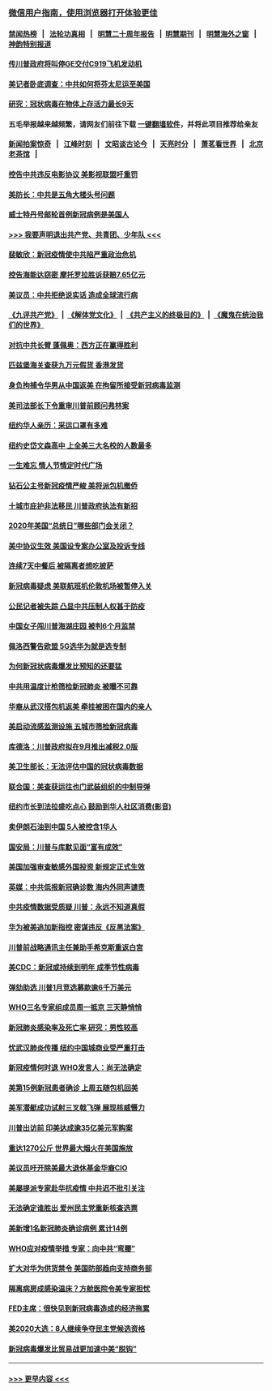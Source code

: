 ### [微信用户指南，使用浏览器打开体验更佳](https://github.com/gfw-breaker/banned-news1/blob/master/indexes/wechat-guide.md?t=0)
#### [禁闻热榜](热点新闻.md?t=0)  &nbsp;&nbsp;|&nbsp;&nbsp; [法轮功真相](https://github.com/gfw-breaker/truth/blob/master/README.md?t=0) &nbsp;&nbsp;|&nbsp;&nbsp; [明慧二十周年报告](https://github.com/gfw-breaker/mh-reports/blob/master/README.md?t=0) &nbsp;&nbsp;|&nbsp;&nbsp;[明慧期刊](https://github.com/gfw-breaker/mh-qikan) &nbsp;&nbsp;|&nbsp;&nbsp; [明慧海外之窗](https://github.com/gfw-breaker/mh-news/blob/master/README.md?t=0) &nbsp;&nbsp;|&nbsp;&nbsp; [神韵特别报道](https://github.com/gfw-breaker/mh-news/blob/master/shenyun.md?t=0)
#### [传川普政府将叫停GE交付C919飞机发动机](../pages/nsc412/n11871600.md?t=02161022) 
#### [美记者卧底调查：中共如何将芬太尼运至美国](../pages/nsc412/n11871821.md?t=02161022) 
#### [研究：冠状病毒在物体上存活力最长9天](../pages/nsc412/n11871871.md?t=02161022) 
#### 五毛举报越来越频繁，请网友们前往下载 [一键翻墙软件](https://github.com/gfw-breaker/ssr-accounts)，并将此项目推荐给亲友
#### [新闻拍案惊奇](https://github.com/gfw-breaker/banned-news1/blob/master/pages/link4.md) &nbsp;&nbsp;|&nbsp;&nbsp; [江峰时刻](https://github.com/gfw-breaker/banned-news1/blob/master/pages/link4.md) &nbsp;&nbsp;|&nbsp;&nbsp; [文昭谈古论今](https://github.com/gfw-breaker/banned-news1/blob/master/pages/link4.md) &nbsp;&nbsp;|&nbsp;&nbsp; [天亮时分](https://github.com/gfw-breaker/banned-news1/blob/master/pages/link4.md) &nbsp;&nbsp;|&nbsp;&nbsp; [萧茗看世界](https://github.com/gfw-breaker/banned-news1/blob/master/pages/link4.md) &nbsp;&nbsp;|&nbsp;&nbsp; [北京老茶馆](https://github.com/gfw-breaker/banned-news1/blob/master/pages/link4.md) &nbsp;&nbsp;|&nbsp;&nbsp; 
#### [控告中共违反电影协议 美影视联盟吁重罚](../pages/nsc412/n11871820.md?t=02161022) 
#### [美防长：中共是五角大楼头号问题](../pages/nsc412/n11871768.md?t=02161022) 
#### [威士特丹号邮轮首例新冠病例是美国人](../pages/nsc412/n11871731.md?t=02161022) 
#### [>>> 我要声明退出共产党、共青团、少年队 <<<](https://github.com/begood0513/goodnews/blob/master/quit/letter.md) 
#### [裴敏欣：新冠疫情使中共陷严重政治危机](../pages/nsc412/n11871514.md?t=02161022) 
#### [控告海能达窃密 摩托罗拉胜诉获赔7.65亿元](../pages/nsc412/n11871594.md?t=02161022) 
#### [美议员：中共拒绝说实话 造成全球流行病](../pages/nsc412/n11871582.md?t=02161022) 
#### [《九评共产党》](https://github.com/begood0513/9ping.md/blob/master/README.md) &nbsp;|&nbsp; [《解体党文化》](../../../../jtdwh.md/blob/master/README.md)  &nbsp;|&nbsp; [《共产主义的终极目的》](../../../../gczydzjmd.md/blob/master/README.md) &nbsp;|&nbsp; [《魔鬼在统治我们的世界》](../../../../mgztzwmdsj.md/blob/master/README.md) 
#### [对抗中共长臂 蓬佩奥：西方正在赢得胜利](../pages/nsc412/n11871500.md?t=02161022) 
#### [匹兹堡海关查获九万元假货 香港发货](../pages/nsc412/n11870716.md?t=02161022) 
#### [身负拘捕令华男从中国返美  在拘留所接受新冠病毒监测](../pages/nsc412/n11870710.md?t=02161022) 
#### [美司法部长下令重审川普前顾问弗林案](../pages/nsc412/n11870258.md?t=02161022) 
#### [纽约华人亲历：采运口罩有多难](../pages/nsc412/n11870531.md?t=02161022) 
#### [纽约史岱文森高中  上全美三大名校的人数最多](../pages/nsc412/n11870557.md?t=02161022) 
#### [一生难忘 情人节情定时代广场](../pages/nsc412/n11870536.md?t=02161022) 
#### [钻石公主号新冠疫情严峻 美将派包机撤侨](../pages/nsc412/n11870505.md?t=02161022) 
#### [十城市庇护非法移民 川普政府执法有新招](../pages/nsc412/n11870410.md?t=02161022) 
#### [2020年美国“总统日”哪些部门会关闭？](../pages/nsc412/n11870148.md?t=02161022) 
#### [美中协议生效 美国设专案办公室及投诉专线](../pages/nsc412/n11870266.md?t=02161022) 
#### [连续7天中餐后 被隔离者想吃披萨](../pages/nsc412/n11870243.md?t=02161022) 
#### [新冠病毒疑虑 美联航班机伦敦机场被暂停入关](../pages/nsc412/n11870015.md?t=02161022) 
#### [公民记者被失踪 凸显中共压制人权甚于防疫](../pages/nsc412/n11870042.md?t=02161022) 
#### [中国女子闯川普海湖庄园 被判6个月监禁](../pages/nsc412/n11869919.md?t=02161022) 
#### [佩洛西警告欧盟 5G选华为就是选专制](../pages/nsc412/n11869898.md?t=02161022) 
#### [为何新冠状病毒爆发比预知的还要猛](../pages/nsc412/n11869828.md?t=02161022) 
#### [中共用温度计枪筛检新冠肺炎 被曝不可靠](../pages/nsc412/n11869707.md?t=02161022) 
#### [华裔从武汉搭包机返美 牵挂被困在国内的亲人](../pages/nsc412/n11869711.md?t=02161022) 
#### [美启动流感监测设施 五城市筛检新冠病毒](../pages/nsc412/n11869689.md?t=02161022) 
#### [库德洛：川普政府拟在9月推出减税2.0版](../pages/nsc412/n11869627.md?t=02161022) 
#### [美卫生部长：无法评估中国的冠状病毒数据](../pages/nsc412/n11869301.md?t=02161022) 
#### [联合国：美查获运往也门武装组织的中制导弹](../pages/nsc412/n11868677.md?t=02161022) 
#### [纽约市长到法拉盛吃点心  鼓励到华人社区消费(影音)](../pages/nsc412/n11868197.md?t=02161022) 
#### [卖伊朗石油到中国  5人被控含1华人](../pages/nsc412/n11867988.md?t=02161022) 
#### [国安局：川普与库默见面“富有成效”](../pages/nsc412/n11867976.md?t=02161022) 
#### [美国加强审查敏感外国投资 新规定正式生效](../pages/nsc412/n11868041.md?t=02161022) 
#### [英媒：中共低报新冠确诊数 海内外同声谴责](../pages/nsc412/n11867421.md?t=02161022) 
#### [中共疫情数据受质疑 川普：永远不知道真假](../pages/nsc412/n11867195.md?t=02161022) 
#### [华为被美追加新指控 密谋违反《反黑法案》](../pages/nsc412/n11867191.md?t=02161022) 
#### [川普前战略通讯主任兼助手希克斯重返白宫](../pages/nsc412/n11867104.md?t=02161022) 
#### [美CDC：新冠或持续到明年 成季节性病毒](../pages/nsc412/n11867279.md?t=02161022) 
#### [弹劾助选 川普1月竞选募款逾6千万美元](../pages/nsc412/n11866950.md?t=02161022) 
#### [WHO三名专家组成员周一抵京 三天静悄悄](../pages/nsc412/n11866947.md?t=02161022) 
#### [新冠肺炎感染率及死亡率 研究：男性较高](../pages/nsc412/n11866956.md?t=02161022) 
#### [忧武汉肺炎传播 纽约中国城商业受严重打击](../pages/nsc412/n11866902.md?t=02161022) 
#### [新冠疫情何时退 WHO发言人：尚无法确定](../pages/nsc412/n11866864.md?t=02161022) 
#### [美第15例新冠患者确诊 上周五随包机回美](../pages/nsc412/n11866852.md?t=02161022) 
#### [美军潜艇成功试射三叉戟飞弹 展现核威慑力](../pages/nsc412/n11866046.md?t=02161022) 
#### [川普出访前 印美达成逾35亿美元军购案](../pages/nsc412/n11865444.md?t=02161022) 
#### [重达1270公斤 世界最大烟火在美国施放](../pages/nsc412/n11865198.md?t=02161022) 
#### [美议员吁开除美最大退休基金华裔CIO](../pages/nsc412/n11865230.md?t=02161022) 
#### [美屡提派专家赴华抗疫情 中共迟不批引关注](../pages/nsc412/n11864719.md?t=02161022) 
#### [无法确定谁胜出 爱州民主党重新核查选票](../pages/nsc412/n11864830.md?t=02161022) 
#### [美新增1名新冠肺炎确诊病例 累计14例](../pages/nsc412/n11864893.md?t=02161022) 
#### [WHO应对疫情举措 专家：向中共“弯腰”](../pages/nsc412/n11864727.md?t=02161022) 
#### [扩大对华为供货禁令 美国防部趋向支持商务部](../pages/nsc412/n11864773.md?t=02161022) 
#### [隔离病房成感染温床？方舱医院令美专家担忧](../pages/nsc412/n11864575.md?t=02161022) 
#### [FED主席：很快见到新冠病毒造成的经济拖累](../pages/nsc412/n11864507.md?t=02161022) 
#### [美2020大选：8人继续争夺民主党候选资格](../pages/nsc412/n11864327.md?t=02161022) 
#### [新冠病毒爆发比贸易战更加速中美“脱钩”](../pages/nsc412/n11864470.md?t=02161022) 

----
#### [ >>> 更早内容 <<< ](../indexes/nsc412-earlier.md)
